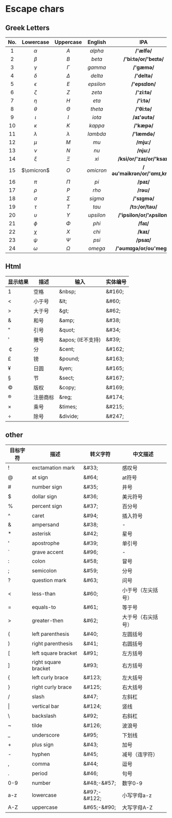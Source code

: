 ﻿# Escape chars

## Greek Letters

| No.  | Lowercase  | Uppercase  |  English  |              IPA              |
| :--: | :--------: | :--------: | :-------: | :---------------------------: |
| $1$  |  $\alpha$  |    $A$     |  $alpha$  |          **/'ælfə/**          |
| $2$  |  $\beta$   |    $B$     |  $beta$   |    **/'bi:tə/or/'beɪtə/**     |
| $3$  |  $\gamma$  |  $\Gamma$  |  $gamma$  |          **/'gæmə/**          |
| $4$  |  $\delta$  |  $\Delta$  |  $delta$  |         **/'deltə/**          |
| $5$  | $\epsilon$ |    $E$     | $epsilon$ |        **/'epsɪlɒn/**         |
| $6$  |  $\zeta$   |    $Z$     |  $zeta$   |         **/'zi:tə/**          |
| $7$  |   $\eta$   |    $H$     |   $eta$   |          **/'i:tə/**          |
| $8$  |  $\theta$  |  $\Theta$  |  $theta$  |         **/'θi:tə/**          |
| $9$  |  $\iota$   |    $I$     |  $iota$   |         **/aɪ'əʊtə/**         |
| $10$ |  $\kappa$  |    $K$     |  $kappa$  |          **/'kæpə/**          |
| $11$ | $\lambda$  | $\lambda$  | $lambda$  |         **/'læmdə/**          |
| $12$ |   $\mu$    |    $M$     |   $mu$    |          **/mju:/**           |
| $13$ |   $\nu$    |    $N$     |   $nu$    |          **/nju:/**           |
| $14$ |   $\xi$    |   $\Xi$    |   $xi$    |   **/ksi/or/'zaɪ/or/'ksaɪ/**  |
| $15$ | $\omicron$ |    $O$     | $omicron$ | **/əu'maikrən/or/'ɑmɪ,krɑn/** |
| $16$ |   $\pi$    |   $\Pi$    |   $pi$    |           **/paɪ/**           |
| $17$ |   $\rho$   |    $P$     |   $rho$   |           **/rəʊ/**           |
| $18$ |  $\sigma$  |  $\Sigma$  |  $sigma$  |         **/'sɪɡmə/**          |
| $19$ |   $\tau$   |    $T$     |   $tau$   |       **/tɔ:/or/taʊ/**        |
| $20$ | $\upsilon$ | $\Upsilon$ | $upsilon$ |  **/'ipsilon/or/'ʌpsilɒn/**   |
| $21$ |   $\phi$   |   $\Phi$   |   $phi$   |           **/faɪ/**           |
| $22$ |   $\chi$   |    $X$     |   $chi$   |           **/kaɪ/**           |
| $23$ |   $\psi$   |   $\Psi$   |   $psi$   |          **/psaɪ/**           |
| $24$ |  $\omega$  |  $\Omega$  |  $omega$  |   **/'əʊmɪɡə/or/oʊ'meɡə/**    |

## Html 

| 显示结果 | 描述     | 输入               | 实体编号 |
|----------|----------|--------------------|----------|
| 1        | 空格     | \&nbsp;            | \&\#160; |
| \<       | 小于号   | \&lt;              | \&\#60;  |
| \>       | 大于号   | \&gt;              | \&\#62;  |
| &        | 和号     | \&amp;             | \&\#38;  |
| "        | 引号     | \&quot;            | \&\#34;  |
| '        | 撇号     | \&apos; (IE不支持) | \&\#39;  |
| ￠       | 分       | \&cent;            | \&\#162; |
| £        | 镑       | \&pound;           | \&\#163; |
| ¥        | 日圆     | \&yen;             | \&\#165; |
| §        | 节       | \&sect;            | \&\#167; |
| ©        | 版权     | \&copy;            | \&\#169; |
| ®        | 注册商标 | \&reg;             | \&\#174; |
| ×        | 乘号     | \&times;           | \&\#215; |
| ÷        | 除号     | \&divide;          | \&\#247; |

## other

| 目标字符 | 描述                 | 转义字符        | 中文描述           |
|----------|----------------------|-----------------|--------------------|
| !        | exctamation mark     | \&\#33;         | 感叹号             |
| \@       | at sign              | \&\#64;         | at符号             |
| \#       | number sign          | \&\#35;         | 井号               |
| \$       | dollar sign          | \&\#36;         | 美元符号           |
| %        | percent sign         | \&\#37;         | 百分号             |
| \^       | caret                | \&\#94;         | 插入符号           |
| &        | ampersand            | \&\#38;         | \-                 |
| \*       | asterisk             | \&\#42;         | 星号               |
| '        | apostrophe           | \&\#39;         | 单引号             |
| \`       | grave accent         | \&\#96;         | \-                 |
| :        | colon                | \&\#58;         | 冒号               |
| ;        | semicolon            | \&\#59;         | 分号               |
| ?        | question mark        | \&\#63;         | 问号               |
| \<       | less-than            | \&\#60;         | 小于号（左尖括号） |
| =        | equals-to            | \&\#61;         | 等于号             |
| \>       | greater-then         | \&\#62;         | 大于号（右尖括号） |
| (        | left parenthesis     | \&\#40;         | 左圆括号           |
| )        | right parenthesis    | \&\#41;         | 右圆括号           |
| [        | left square bracket  | \&\#91;         | 左方括号           |
| ]        | right square bracket | \&\#93;         | 右方括号           |
| {        | left curly brace     | \&\#123;        | 左大括号           |
| }        | right curly brace    | \&\#125;        | 右大括号           |
| /        | slash                | \&\#47;         | 左斜杠             |
| \|       | vertical bar         | \&\#124;        | 竖线               |
| \\       | backslash            | \&\#92;         | 右斜杠             |
| \~       | tilde                | \&\#126;        | 波浪号             |
| \_       | underscore           | \&\#95;         | 下划线             |
| \+       | plus sign            | \&\#43;         | 加号               |
| \-       | hyphen               | \&\#45;         | 减号（连字符）     |
| ,        | comma                | \&\#44;         | 逗号               |
| .        | period               | \&\#46;         | 句号               |
| 0-9      | number               | \&\#48;-&\#57;  | 数字0-9            |
| a-z      | lowercase            | \&\#97;-&\#122; | 小写字母a-z        |
| A-Z      | uppercase            | \&\#65;-&\#90;  | 大写字母A-Z        |

